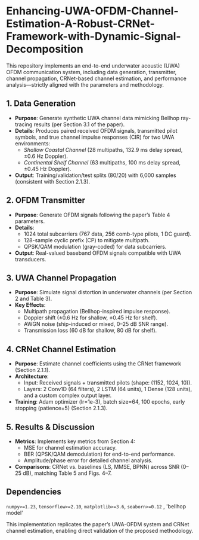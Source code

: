 # Enhancing-UWA-OFDM-Channel-Estimation-A-Robust-CRNet-Framework-with-Dynamic-Signal-Decomposition

This repository implements an end-to-end underwater acoustic (UWA) OFDM communication system, including data generation, transmitter, channel propagation, CRNet-based channel estimation, and performance analysis—strictly aligned with the parameters and methodology.  


## 1. Data Generation  
- **Purpose**: Generate synthetic UWA channel data mimicking Bellhop ray-tracing results (per Section 3.1 of the paper).  
- **Details**: Produces paired received OFDM signals, transmitted pilot symbols, and true channel impulse responses (CIR) for two UWA environments:  
  - *Shallow Coastal Channel* (28 multipaths, 132.9 ms delay spread, ±0.6 Hz Doppler).  
  - *Continental Shelf Channel* (63 multipaths, 100 ms delay spread, ±0.45 Hz Doppler).  
- **Output**: Training/validation/test splits (80/20) with 6,000 samples (consistent with Section 2.1.3).  


## 2. OFDM Transmitter  
- **Purpose**: Generate OFDM signals following the paper’s Table 4 parameters.  
- **Details**:  
  - 1024 total subcarriers (767 data, 256 comb-type pilots, 1 DC guard).  
  - 128-sample cyclic prefix (CP) to mitigate multipath.  
  - QPSK/QAM modulation (gray-coded) for data subcarriers.  
- **Output**: Real-valued baseband OFDM signals compatible with UWA transducers.  


## 3. UWA Channel Propagation  
- **Purpose**: Simulate signal distortion in underwater channels (per Section 2 and Table 3).  
- **Key Effects**:  
  - Multipath propagation (Bellhop-inspired impulse response).  
  - Doppler shift (±0.6 Hz for shallow, ±0.45 Hz for shelf).  
  - AWGN noise (ship-induced or mixed, 0–25 dB SNR range).  
  - Transmission loss (60 dB for shallow, 80 dB for shelf).  


## 4. CRNet Channel Estimation  
- **Purpose**: Estimate channel coefficients using the CRNet framework (Section 2.1.1).  
- **Architecture**:  
  - Input: Received signals + transmitted pilots (shape: (1152, 1024, 10)).  
  - Layers: 2 Conv1D (64 filters), 2 LSTM (64 units), 1 Dense (128 units), and a custom complex output layer.  
- **Training**: Adam optimizer (lr=1e-3), batch size=64, 100 epochs, early stopping (patience=5) (Section 2.1.3).  


## 5. Results & Discussion  
- **Metrics**: Implements key metrics from Section 4:  
  -  MSE for channel estimation accuracy.  
  - BER (QPSK/QAM demodulation) for end-to-end performance.  
  - Amplitude/phase error for detailed channel analysis.  
- **Comparisons**: CRNet vs. baselines (LS, MMSE, BPNN) across SNR (0–25 dB), matching Table 5 and Figs. 4–7.  


## Dependencies  
`numpy>=1.23`, `tensorflow>=2.10`, `matplotlib>=3.6`, `seaborn>=0.12`  , 'bellhop model'


This implementation replicates the paper’s UWA-OFDM system and CRNet channel estimation, enabling direct validation of the proposed methodology.
